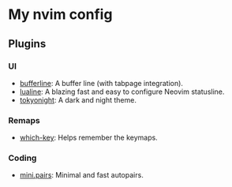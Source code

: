 # My nvim config

## Plugins

### UI
- [bufferline](https://github.com/akinsho/bufferline.nvim): A buffer line (with tabpage integration).
- [lualine](https://github.com/nvim-lualine/lualine.nvim): A blazing fast and easy to configure Neovim statusline.
- [tokyonight](https://github.com/folke/tokyonight.nvim): A dark and night theme.

### Remaps
- [which-key](https://github.com/folke/which-key.nvim): Helps remember the keymaps.

### Coding
- [mini.pairs](https://github.com/echasnovski/mini.pairs): Minimal and fast autopairs.
